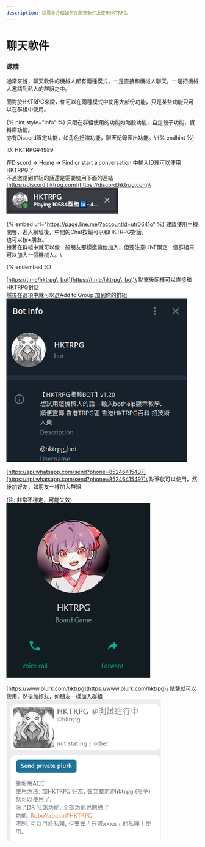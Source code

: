 ```yaml
---
description: 這頁會介紹如何在聊天軟件上使用HKTRPG。
---
```


# 聊天軟件

### 邀請

通常來說，聊天軟件的機械人都有兩種模式，一是直接和機械人聊天，一是把機械人邀請到私人的群組之中。

而對於HKTRPG來說，你可以在兩種模式中使用大部份功能，只是某些功能只可以在群組中使用。

{% hint style="info" %}
只限在群組使用的功能如暗骰功能，自定骰子功能，資料庫功能。\
亦有Discord限定功能，如角色扮演功能，聊天紀錄匯出功能。\\
{% endhint %}

ID: HKTRPG#4989

在Discord -> Home -> Find or start a conversation 中輸入ID就可以使用HKTRPG了\
不過邀請到群組的話還是需要使用下面的連結\
[https://discord.hktrpg.com](https://discord.hktrpg.com)\
![](<../../.gitbook/assets/image (14) (1).png>)

{% embed url="https://page.line.me/?accountId=utr0641o" %}
建議使用手機開啓，進入網址後，中間的Chat按鈕可以和HKTRPG對話。\
也可以按+朋友。\
接著在群組中就可以像一般朋友那樣邀請他加入，但要注意LINE限定一個群組只可以加入一個機械人。\

{% endembed %}

[https://t.me/hktrpg\_bot](https://t.me/hktrpg\_bot)\
點擊後同樣可以直接和HKTRPG對話\
然後在選項中就可以選Add to Group 加到你的群組\
![](<../../.gitbook/assets/image (9).png>)

[https://api.whatsapp.com/send?phone=85246415497](https://api.whatsapp.com/send?phone=85246415497)\
點擊就可以使用，然後加好友，如朋友一樣加入群組

(注: 非常不穩定，可能失效)\
![](<../../.gitbook/assets/image (10).png>)

[https://www.plurk.com/hktrpg](https://www.plurk.com/hktrpg)\
點擊就可以使用，然後加好友，如朋友一樣加入群組\
![](<../../.gitbook/assets/image (12).png>)
